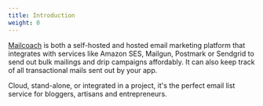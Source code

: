 ```yaml
---
title: Introduction
weight: 0
---
```


[Mailcoach](https://mailcoach.app) is both a self-hosted and hosted email marketing platform that integrates with services like Amazon SES, Mailgun, Postmark or Sendgrid to send out bulk mailings and drip campaigns affordably. It can also keep track of all transactional mails sent out by your app.

Cloud, stand-alone, or integrated in a project, it's the perfect email list service for bloggers, artisans and entrepreneurs.
